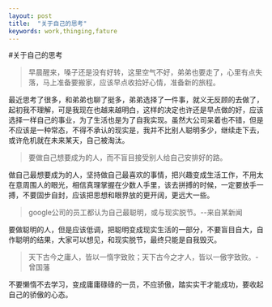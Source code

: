 ```yaml
---
layout: post
title:  "关于自己的思考"
keywords: work,thinging,fature
---
```


#关于自己的思考
> 早晨醒来，嗓子还是没有好转，这里空气不好，弟弟也要走了，心里有点失落，马上准备要搬家，应该早点收拾好心情，准备新的旅程。 
 
最近思考了很多，和弟弟也聊了挺多，弟弟选择了一件事，就义无反顾的去做了，起初我不理解，可是我现在也越来越明白，这样的决定也许还是早点做的好，应该选择一样自己的事业，为了生活也是为了自我实现。虽然大公司呆着也不错，但是不应该是一种常态，不得不承认的现实是，我并不比别人聪明多少，继续走下去，或许危机就在未来某天，自己被淘汰。

> 要做自己想要成为的人，而不盲目接受别人给自己安排好的路。

做自己最想要成为的人，坚持做自己最喜欢的事情，把兴趣变成生活工作，不用太在意周围人的眼光，相信真理掌握在少数人手里，该去拼搏的时候，一定要放手一搏，不要固步自封，应该把思想和眼界放的更开阔，更远大一些。

> google公司的员工都认为自己最聪明，或与现实脱节。--来自某新闻

要做聪明的人，但是应该低调，把聪明变成现实生活的一部分，不要盲目自大，自作聪明的结果，大家可以想见，和现实脱节，最终只能是自我毁灭。

> 天下古今之庸人，皆以一惰字致败；天下古今之才人，皆以一傲字致败。-曾国藩

不要懒惰不去学习，变成庸庸碌碌的一员，不应骄傲，踏实实干才能成功，要收起自己的骄傲的心态。